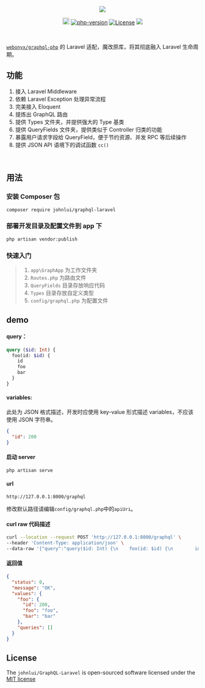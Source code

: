 <p align="center">
    <a href="https://github.com/johnlui/GraphQL-Laravel"><img src="https://user-images.githubusercontent.com/2127912/99667011-b71cfc80-2aa6-11eb-95d2-b2e1bbfa73f4.png"></a>
</p>

<p align="center">
  <a href="https://packagist.org/packages/johnlui/GraphQL-Laravel"><img src="https://poser.pugx.org/johnlui/GraphQL-Laravel/v/stable" alt="GitHub version" height="18"></a>
  <!-- <a href="https://github.com/Pinatra/Pinatra"><img src="https://img.shields.io/badge/Code_Coverage-100%25-brightgreen.svg" alt="code-coverage"></a> -->
  <a href="https://github.com/Pinatra/Pinatra"><img src="https://img.shields.io/badge/PHP-7.1%2B-orange.svg" alt="php-version"></a>
  <a href="https://packagist.org/packages/johnlui/GraphQL-Laravel"><img src="https://poser.pugx.org/johnlui/GraphQL-Laravel/license.svg" alt="License"></a>
  <a href="https://travis-ci.org/johnlui/GraphQL-Laravel"><img src="https://travis-ci.org/johnlui/GraphQL-Laravel.svg?branch=master"></a>
</p>

<br>

[`webonyx/graphql-php`](https://github.com/webonyx/graphql-php) 的 Laravel 适配，魔改原库，将其彻底融入 Laravel 生命周期。

## 功能

1. 接入 Laravel Middleware
2. 依赖 Laravel Exception 处理异常流程
3. 完美接入 Eloquent
4. 提炼出 GraphQL 路由
5. 提供 Types 文件夹，并提供强大的 Type 基类
6. 提供 QueryFields 文件夹，提供类似于 Controller 归类的功能
7. 暴露用户请求字段给 QueryField，便于节约资源、并发 RPC 等后续操作
8. 提供 JSON API 语境下的调试函数 `cc()`

<br>

## 用法

### 安装 Composer 包

`composer require johnlui/graphql-laravel`


### 部署开发目录及配置文件到 app 下

`php artisan vendor:publish`

### 快速入门

> 1. `app\GraphApp` 为工作文件夹
> 2. `Routes.php` 为路由文件
> 3. `QueryFields` 目录存放响应代码
> 4. `Types` 目录存放自定义类型
> 5. `config/graphql.php` 为配置文件

## demo

#### query：

```graphql
query ($id: Int) {
  foo(id: $id) {
    id
    foo
    bar
  }
}
```

#### variables:

此处为 JSON 格式描述，开发时应使用 key-value 形式描述 variables，不应该使用 JSON 字符串。

```json
{
  "id": 200
}
```

#### 启动 server

`php artisan serve`

#### url

`http://127.0.0.1:8000/graphql`

修改默认路径请编辑`config/graphql.php`中的`apiUri`。

#### curl raw 代码描述

```bash
curl --location --request POST 'http://127.0.0.1:8000/graphql' \
--header 'Content-Type: application/json' \
--data-raw '{"query":"query($id: Int) {\n    foo(id: $id) {\n        id\n        foo\n        bar\n    }\n}","variables":{"id":200}}'
```

#### 返回值

```json
{
  "status": 0,
  "message": "OK",
  "values": {
    "foo": {
      "id": 200,
      "foo": "foo",
      "bar": "bar"
    },
    "queries": []
  }
}
```

## License

The `johnlui/GraphQL-Laravel` is open-sourced software licensed under the [MIT license](http://opensource.org/licenses/MIT)
